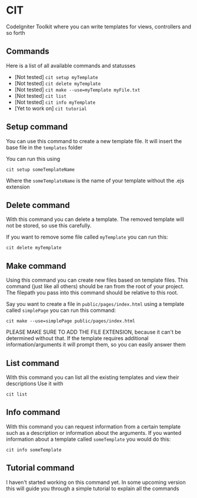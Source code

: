 # CIT
CodeIgniter Toolkit where you can write templates for views, controllers and so forth

## Commands
Here is a list of all available commands and statusses
 - [Not tested] `cit setup myTemplate`
 - [Not tested] `cit delete myTemplate`
 - [Not tested] `cit make --use=myTemplate myFile.txt`
 - [Not tested] `cit list`
 - [Not tested] `cit info myTemplate`
 - [Yet to work on] `cit tutorial`

## Setup command
You can use this command to create a new template file.
It will insert the base file in the `templates` folder

You can run this using
```shell
cit setup someTemplateName
```
Where the `someTemplateName` is the name of your template without the .ejs extension

## Delete command
With this command you can delete a template.
The removed template will not be stored, so use this carefully.

If you want to remove some file called `myTemplate` you can run this:
```shell
cit delete myTemplate
```

## Make command
Using this command you can create new files based on template files.
This command (just like all others) should be ran from the root of your project.
The filepath you pass into this command should be relative to this root.

Say you want to create a file in `public/pages/index.html` using a template called `simplePage` you can run this command:
```shell
cit make --use=simplePage public/pages/index.html
```
PLEASE MAKE SURE TO ADD THE FILE EXTENSION, because it can't be determined without that.
If the template requires additional information/arguments it will prompt them, so you can easily answer them

## List command
With this command you can list all the existing templates and view their descriptions
Use it with
```shell
cit list
```

## Info command
With this command you can request information from a certain template such as a description or information about the arguments.
If you wanted information about a template called `someTemplate` you would do this:
```shell
cit info someTemplate
```

## Tutorial command
I haven't started working on this command yet.
In some upcoming version this will guide you through a simple tutorial to explain all the commands
